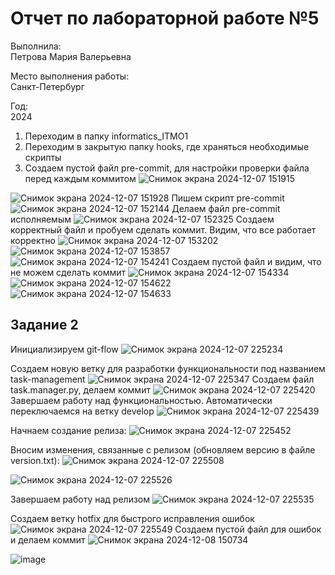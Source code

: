 # Отчет по лабораторной работе №5


Выполнила:  
Петрова Мария Валерьевна

Место выполнения работы:  
Санкт-Петербург

Год:  
2024

1. Переходим в папку informatics_ITMO1
2. Переходим в закрытую папку hooks, где храняться необходимые скрипты
3. Создаем пустой файл pre-commit, для настройки проверки файла перед каждым коммитом
![Снимок экрана 2024-12-07 151915](https://github.com/user-attachments/assets/433027b8-5db3-4cb2-85cf-4db1dee302bf)




![Снимок экрана 2024-12-07 151928](https://github.com/user-attachments/assets/528be2ad-43e0-4897-83d7-9c0a7179ccf0)
Пишем скрипт pre-commit
![Снимок экрана 2024-12-07 152144](https://github.com/user-attachments/assets/1089fe92-a1cd-458f-a10b-227f3fe4b2d3)
Делаем файл pre-commit исполняемым
![Снимок экрана 2024-12-07 152325](https://github.com/user-attachments/assets/b012dcf5-f31d-4730-bab1-bec5426fb626)
Создаем корректный файл и пробуем сделать коммит. Видим, что все работает корректно
![Снимок экрана 2024-12-07 153202](https://github.com/user-attachments/assets/c95b3e93-1df4-4d6a-a191-86bc5992b2fd)
![Снимок экрана 2024-12-07 153857](https://github.com/user-attachments/assets/2232293f-6162-4676-9e05-2e32086752b9)
![Снимок экрана 2024-12-07 154241](https://github.com/user-attachments/assets/b76f1e72-321a-4963-a933-107721fdc4de)
Создаем пустой файл и видим, что не можем сделать коммит
![Снимок экрана 2024-12-07 154334](https://github.com/user-attachments/assets/3a98bb15-29ae-495a-a6b0-1c161d07462a)
![Снимок экрана 2024-12-07 154622](https://github.com/user-attachments/assets/4ab278e9-a3ab-44dd-bba0-5c781f12b5c3)
![Снимок экрана 2024-12-07 154633](https://github.com/user-attachments/assets/ae23c791-19ad-43ed-9299-3cf20216694e)

## Задание 2
Инициализируем git-flow
![Снимок экрана 2024-12-07 225234](https://github.com/user-attachments/assets/80423270-b8eb-4f17-bc12-37962af1c502)

Создаем новую ветку для разработки функциональности под названием task-management
![Снимок экрана 2024-12-07 225347](https://github.com/user-attachments/assets/881407b1-1966-42b0-9cd7-9843cb557a5a)
Создаем файл task.manager.py, делаем коммит
![Снимок экрана 2024-12-07 225420](https://github.com/user-attachments/assets/4e2b627b-ef71-4a31-bf07-7a07c965cb55)
Завершаем работу над функциональностью. Автоматически переключаемся на ветку develop
![Снимок экрана 2024-12-07 225439](https://github.com/user-attachments/assets/55cb8e19-2422-440c-a092-6b64898b0acd)

Начнаем создание релиза:
![Снимок экрана 2024-12-07 225452](https://github.com/user-attachments/assets/e7bc5707-3d91-4e5a-8550-685b7727432d)

Вносим изменения, связанные с релизом (обновляем версию в файле version.txt):
![Снимок экрана 2024-12-07 225508](https://github.com/user-attachments/assets/70597277-d367-4b36-8dc6-4dc6a815336f)

![Снимок экрана 2024-12-07 225526](https://github.com/user-attachments/assets/36a20384-e11a-493a-90d6-8346756978c6)

Завершаем работу над релизом
![Снимок экрана 2024-12-07 225535](https://github.com/user-attachments/assets/fb24921e-f2fd-4914-b951-31e84cc52550)

Создаем ветку hotfix для быстрого исправления ошибок
![Снимок экрана 2024-12-07 225549](https://github.com/user-attachments/assets/10dd3103-8c92-44bf-b534-e67835c94eba)
Создаем пустой файл для ошибок
и делаем коммит
![Снимок экрана 2024-12-08 150734](https://github.com/user-attachments/assets/cf7d1fe3-7a2b-4bd0-b51f-236b79248f7c)

![image](https://github.com/user-attachments/assets/3f42665d-de4b-4cdb-9174-4edb1914e476)

